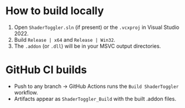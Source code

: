 # How to build locally

1. Open `ShaderToggler.sln` (if present) or the `.vcxproj` in Visual Studio 2022.
2. Build `Release | x64` and `Release | Win32`.
3. The `.addon` (or `.dll`) will be in your MSVC output directories.

# GitHub CI builds

- Push to any branch → GitHub Actions runs the `Build ShaderToggler` workflow.
- Artifacts appear as `ShaderToggler_Build` with the built .addon files.
